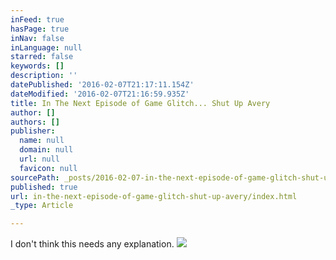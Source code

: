 ```yaml
---
inFeed: true
hasPage: true
inNav: false
inLanguage: null
starred: false
keywords: []
description: ''
datePublished: '2016-02-07T21:17:11.154Z'
dateModified: '2016-02-07T21:16:59.935Z'
title: In The Next Episode of Game Glitch... Shut Up Avery
author: []
authors: []
publisher:
  name: null
  domain: null
  url: null
  favicon: null
sourcePath: _posts/2016-02-07-in-the-next-episode-of-game-glitch-shut-up-avery.md
published: true
url: in-the-next-episode-of-game-glitch-shut-up-avery/index.html
_type: Article

---
```

I don't think this needs any explanation.
![](https://the-grid-user-content.s3-us-west-2.amazonaws.com/6db80d87-45db-4c36-be3d-7257995b6644.png)